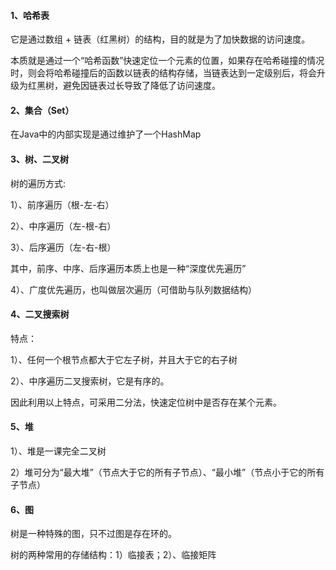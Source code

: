 
#### 1、哈希表

它是通过数组 + 链表（红黑树）的结构，目的就是为了加快数据的访问速度。

本质就是通过一个“哈希函数”快速定位一个元素的位置，如果存在哈希碰撞的情况时，则会将哈希碰撞后的函数以链表的结构存储，当链表达到一定级别后，将会升级为红黑树，避免因链表过长导致了降低了访问速度。

#### 2、集合（Set）

在Java中的内部实现是通过维护了一个HashMap

#### 3、树、二叉树

树的遍历方式:

1）、前序遍历（根-左-右）

2）、中序遍历（左-根-右）

3）、后序遍历（左-右-根）

其中，前序、中序、后序遍历本质上也是一种“深度优先遍历”

4）、广度优先遍历，也叫做层次遍历（可借助与队列数据结构）


#### 4、二叉搜索树

特点：

1）、任何一个根节点都大于它左子树，并且大于它的右子树

2）、中序遍历二叉搜索树，它是有序的。

因此利用以上特点，可采用二分法，快速定位树中是否存在某个元素。

#### 5、堆

1）、堆是一课完全二叉树

2）堆可分为“最大堆”（节点大于它的所有子节点）、“最小堆”（节点小于它的所有子节点）


#### 6、图

树是一种特殊的图，只不过图是存在环的。

树的两种常用的存储结构：1）临接表；2）、临接矩阵